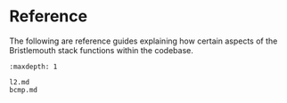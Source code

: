 # Reference

The following are reference guides explaining how certain aspects of the Bristlemouth stack functions within the codebase.

```{toctree}
:maxdepth: 1

l2.md
bcmp.md
```
